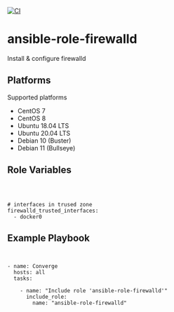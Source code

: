 [![CI](https://github.com/de-it-krachten/ansible-role-firewalld/workflows/CI/badge.svg?event=push)](https://github.com/de-it-krachten/ansible-role-firewalld/actions?query=workflow%3ACI)


# ansible-role-firewalld

Install & configure firewalld


Platforms
--------------

Supported platforms

- CentOS 7
- CentOS 8
- Ubuntu 18.04 LTS
- Ubuntu 20.04 LTS
- Debian 10 (Buster)
- Debian 11 (Bullseye)



Role Variables
--------------
<pre><code>


# interfaces in trused zone
firewalld_trusted_interfaces:
  - docker0
</pre></code>


Example Playbook
----------------

<pre><code>

- name: Converge
  hosts: all
  tasks:

    - name: "Include role 'ansible-role-firewalld'"
      include_role:
        name: "ansible-role-firewalld"
</pre></code>
